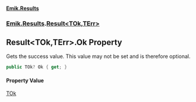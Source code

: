 #### [Emik.Results](index.md 'index')
### [Emik.Results](Emik.Results.md 'Emik.Results').[Result&lt;TOk,TErr&gt;](Result_TOk,TErr_.md 'Emik.Results.Result<TOk,TErr>')

## Result<TOk,TErr>.Ok Property

Gets the success value. This value may not be set and is therefore optional.

```csharp
public TOk? Ok { get; }
```

#### Property Value
[TOk](Result_TOk,TErr_.md#Emik.Results.Result_TOk,TErr_.TOk 'Emik.Results.Result<TOk,TErr>.TOk')